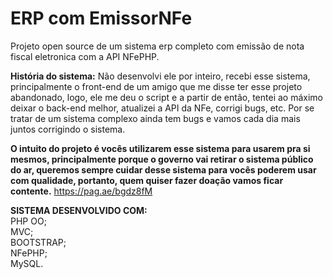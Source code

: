 # ERP com EmissorNFe
Projeto open source de um sistema erp completo com emissão de nota fiscal eletronica com a API NFePHP.

<strong>História do sistema:</strong>
Não desenvolvi ele por inteiro, recebi esse sistema, principalmente o front-end de um amigo que me disse ter esse projeto abandonado, logo, ele me deu o script e a partir de então, tentei ao máximo deixar o back-end melhor, atualizei a API da NFe, corrigi bugs, etc. Por se tratar de um sistema complexo ainda tem bugs e vamos cada dia mais juntos corrigindo o sistema.

<strong>O intuito do projeto é vocês utilizarem esse sistema para usarem pra si mesmos, principalmente porque o governo vai retirar o sistema público do ar, queremos sempre cuidar desse sistema para vocês poderem usar com qualidade, portanto, quem quiser fazer doação vamos ficar contente.</strong> https://pag.ae/bgdz8fM



<strong>SISTEMA DESENVOLVIDO COM:</strong> <br>
PHP OO; <br>
MVC; <br>
BOOTSTRAP; <br>
NFePHP; <br>
MySQL. <br>







